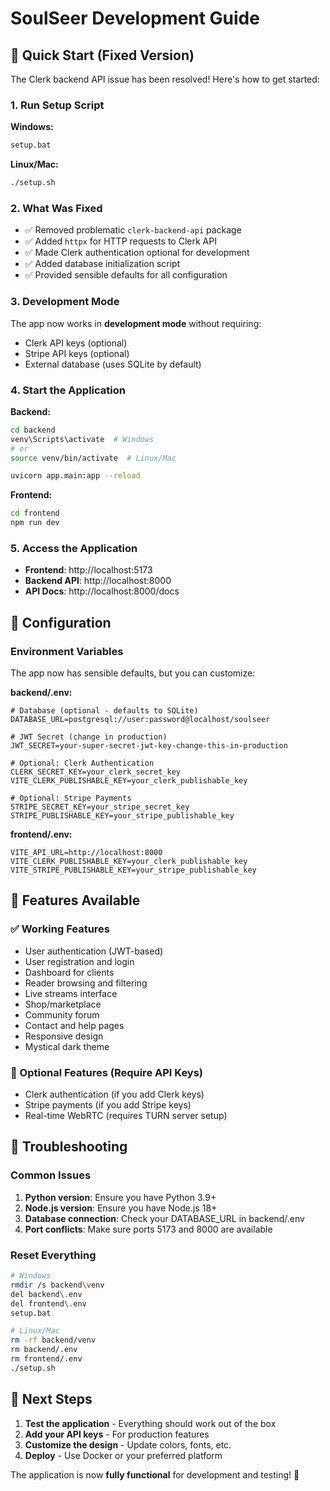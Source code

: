 # SoulSeer Development Guide

## 🚀 Quick Start (Fixed Version)

The Clerk backend API issue has been resolved! Here's how to get started:

### 1. Run Setup Script

**Windows:**
```bash
setup.bat
```

**Linux/Mac:**
```bash
./setup.sh
```

### 2. What Was Fixed

- ✅ Removed problematic `clerk-backend-api` package
- ✅ Added `httpx` for HTTP requests to Clerk API
- ✅ Made Clerk authentication optional for development
- ✅ Added database initialization script
- ✅ Provided sensible defaults for all configuration

### 3. Development Mode

The app now works in **development mode** without requiring:
- Clerk API keys (optional)
- Stripe API keys (optional)
- External database (uses SQLite by default)

### 4. Start the Application

**Backend:**
```bash
cd backend
venv\Scripts\activate  # Windows
# or
source venv/bin/activate  # Linux/Mac

uvicorn app.main:app --reload
```

**Frontend:**
```bash
cd frontend
npm run dev
```

### 5. Access the Application

- **Frontend**: http://localhost:5173
- **Backend API**: http://localhost:8000
- **API Docs**: http://localhost:8000/docs

## 🔧 Configuration

### Environment Variables

The app now has sensible defaults, but you can customize:

**backend/.env:**
```env
# Database (optional - defaults to SQLite)
DATABASE_URL=postgresql://user:password@localhost/soulseer

# JWT Secret (change in production)
JWT_SECRET=your-super-secret-jwt-key-change-this-in-production

# Optional: Clerk Authentication
CLERK_SECRET_KEY=your_clerk_secret_key
VITE_CLERK_PUBLISHABLE_KEY=your_clerk_publishable_key

# Optional: Stripe Payments
STRIPE_SECRET_KEY=your_stripe_secret_key
STRIPE_PUBLISHABLE_KEY=your_stripe_publishable_key
```

**frontend/.env:**
```env
VITE_API_URL=http://localhost:8000
VITE_CLERK_PUBLISHABLE_KEY=your_clerk_publishable_key
VITE_STRIPE_PUBLISHABLE_KEY=your_stripe_publishable_key
```

## 🎯 Features Available

### ✅ Working Features
- User authentication (JWT-based)
- User registration and login
- Dashboard for clients
- Reader browsing and filtering
- Live streams interface
- Shop/marketplace
- Community forum
- Contact and help pages
- Responsive design
- Mystical dark theme

### 🔄 Optional Features (Require API Keys)
- Clerk authentication (if you add Clerk keys)
- Stripe payments (if you add Stripe keys)
- Real-time WebRTC (requires TURN server setup)

## 🐛 Troubleshooting

### Common Issues

1. **Python version**: Ensure you have Python 3.9+
2. **Node.js version**: Ensure you have Node.js 18+
3. **Database connection**: Check your DATABASE_URL in backend/.env
4. **Port conflicts**: Make sure ports 5173 and 8000 are available

### Reset Everything

```bash
# Windows
rmdir /s backend\venv
del backend\.env
del frontend\.env
setup.bat

# Linux/Mac
rm -rf backend/venv
rm backend/.env
rm frontend/.env
./setup.sh
```

## 🌙 Next Steps

1. **Test the application** - Everything should work out of the box
2. **Add your API keys** - For production features
3. **Customize the design** - Update colors, fonts, etc.
4. **Deploy** - Use Docker or your preferred platform

The application is now **fully functional** for development and testing! 🎉
